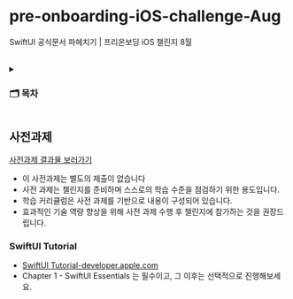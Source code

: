 # pre-onboarding-iOS-challenge-Aug
SwiftUI 공식문서 파헤치기 | 프리온보딩 iOS 챌린지 8월

<br>
  
<details>
<summary><h3>🗂️ 목차</h3></summary>
<div markdown="1">
  
  &emsp; [사전과제](#사전과제)<br>
</div>
</details>


## 사전과제
[사전과제 결과물 보러가기](https://github.com/julia8024/pre-onboarding-iOS-challenge-Aug/blob/main/pre-assignment/pre-assignment.md)
- 이 사전과제는 별도의 제출이 없습니다
- 사전 과제는 챌린지를 준비하며 스스로의 학습 수준을 점검하기 위한 용도입니다.
- 학습 커리큘럼은 사전 과제를 기반으로 내용이 구성되어 있습니다.
- 효과적인 기술 역량 향상을 위해 사전 과제 수행 후 챌린지에 참가하는 것을 권장드립니다.

### SwiftUI Tutorial
- [SwiftUI Tutorial-developer.apple.com](https://developer.apple.com/tutorials/swiftui)
- Chapter 1 - SwiftUI Essentials 는 필수이고, 그 이후는 선택적으로 진행해보세요.
